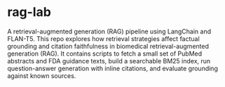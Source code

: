 # rag-lab
A retrieval-augmented generation (RAG) pipeline using LangChain and FLAN-T5. This repo explores how retrieval strategies affect factual grounding and citation faithfulness in biomedical retrieval-augmented generation (RAG). It contains scripts to fetch a small set of PubMed abstracts and FDA guidance texts, build a searchable BM25 index, run question-answer generation with inline citations, and evaluate grounding against known sources.